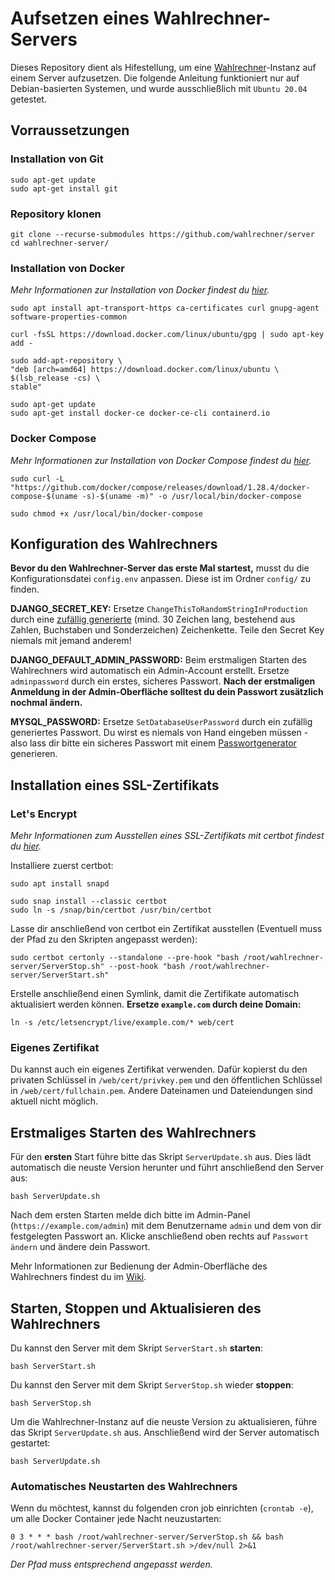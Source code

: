 # Aufsetzen eines Wahlrechner-Servers

Dieses Repository dient als Hifestellung, um eine [Wahlrechner](https://github.com/wahlrechner/wahlrechner)-Instanz auf einem Server aufzusetzen.
Die folgende Anleitung funktioniert nur auf Debian-basierten Systemen, und wurde ausschließlich mit `Ubuntu 20.04` getestet.

## Vorraussetzungen

### Installation von Git

```
sudo apt-get update
sudo apt-get install git
```

### Repository klonen

```
git clone --recurse-submodules https://github.com/wahlrechner/server
cd wahlrechner-server/
```

### Installation von Docker

_Mehr Informationen zur Installation von Docker findest du [hier](https://docs.docker.com/engine/install/ubuntu/)._

```
sudo apt install apt-transport-https ca-certificates curl gnupg-agent software-properties-common
```

```
curl -fsSL https://download.docker.com/linux/ubuntu/gpg | sudo apt-key add -
```

```
sudo add-apt-repository \
"deb [arch=amd64] https://download.docker.com/linux/ubuntu \
$(lsb_release -cs) \
stable"
```

```
sudo apt-get update
sudo apt-get install docker-ce docker-ce-cli containerd.io
```

### Docker Compose

_Mehr Informationen zur Installation von Docker Compose findest du [hier](https://docs.docker.com/compose/install/)._

```
sudo curl -L "https://github.com/docker/compose/releases/download/1.28.4/docker-compose-$(uname -s)-$(uname -m)" -o /usr/local/bin/docker-compose
```

```
sudo chmod +x /usr/local/bin/docker-compose
```

## Konfiguration des Wahlrechners

**Bevor du den Wahlrechner-Server das erste Mal startest,** musst du die Konfigurationsdatei `config.env` anpassen. Diese ist im Ordner `config/` zu finden.

**DJANGO_SECRET_KEY:** Ersetze `ChangeThisToRandomStringInProduction` durch eine [zufällig generierte](https://1password.com/de/password-generator/) (mind. 30 Zeichen lang, bestehend aus Zahlen, Buchstaben und Sonderzeichen) Zeichenkette. Teile den Secret Key niemals mit jemand anderem!

**DJANGO_DEFAULT_ADMIN_PASSWORD:** Beim erstmaligen Starten des Wahlrechners wird automatisch ein Admin-Account erstellt. Ersetze `adminpassword` durch ein erstes, sicheres Passwort. **Nach der erstmaligen Anmeldung in der Admin-Oberfläche solltest du dein Passwort zusätzlich nochmal ändern.**

**MYSQL_PASSWORD:** Ersetze `SetDatabaseUserPassword` durch ein zufällig generiertes Passwort. Du wirst es niemals von Hand eingeben müssen - also lass dir bitte ein sicheres Passwort mit einem [Passwortgenerator](https://1password.com/de/password-generator/) generieren.


## Installation eines SSL-Zertifikats

### Let's Encrypt

_Mehr Informationen zum Ausstellen eines SSL-Zertifikats mit certbot findest du [hier](https://certbot.eff.org/lets-encrypt/ubuntufocal-other)._

Installiere zuerst certbot:

```
sudo apt install snapd
```

```
sudo snap install --classic certbot
sudo ln -s /snap/bin/certbot /usr/bin/certbot
```

Lasse dir anschließend von certbot ein Zertifikat ausstellen (Eventuell muss der Pfad zu den Skripten angepasst werden):

```
sudo certbot certonly --standalone --pre-hook "bash /root/wahlrechner-server/ServerStop.sh" --post-hook "bash /root/wahlrechner-server/ServerStart.sh"
```

Erstelle anschließend einen Symlink, damit die Zertifikate automatisch aktualisiert werden können. **Ersetze `example.com` durch deine Domain:**

```
ln -s /etc/letsencrypt/live/example.com/* web/cert
```

### Eigenes Zertifikat

Du kannst auch ein eigenes Zertifikat verwenden. Dafür kopierst du den privaten Schlüssel in `/web/cert/privkey.pem` und den öffentlichen Schlüssel in `/web/cert/fullchain.pem`. Andere Dateinamen und Dateiendungen sind aktuell nicht möglich.

## Erstmaliges Starten des Wahlrechners

Für den **ersten** Start führe bitte das Skript `ServerUpdate.sh` aus. Dies lädt automatisch die neuste Version herunter und führt anschließend den Server aus:

```
bash ServerUpdate.sh
```

Nach dem ersten Starten melde dich bitte im Admin-Panel (`https://example.com/admin`) mit dem Benutzername `admin` und dem von dir festgelegten Passwort an. Klicke anschließend oben rechts auf `Passwort ändern` und ändere dein Passwort.

Mehr Informationen zur Bedienung der Admin-Oberfläche des Wahlrechners findest du im [Wiki](https://github.com/wahlrechner/wahlrechner/wiki).

## Starten, Stoppen und Aktualisieren des Wahlrechners

Du kannst den Server mit dem Skript `ServerStart.sh` **starten**:

```
bash ServerStart.sh
```

Du kannst den Server mit dem Skript `ServerStop.sh` wieder **stoppen**:

```
bash ServerStop.sh
```

Um die Wahlrechner-Instanz auf die neuste Version zu aktualisieren, führe das Skript `ServerUpdate.sh` aus. Anschließend wird der Server automatisch gestartet:

```
bash ServerUpdate.sh
```

### Automatisches Neustarten des Wahlrechners

Wenn du möchtest, kannst du folgenden cron job einrichten (`crontab -e`), um alle Docker Container jede Nacht neuzustarten:

```
0 3 * * * bash /root/wahlrechner-server/ServerStop.sh && bash /root/wahlrechner-server/ServerStart.sh >/dev/null 2>&1
```

_Der Pfad muss entsprechend angepasst werden._
